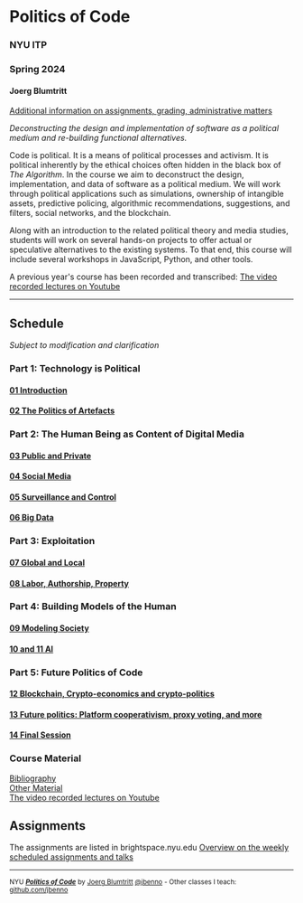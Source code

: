 # Politics of Code
### NYU ITP
### Spring 2024
#### Joerg Blumtritt
[Additional information on assignments, grading, administrative matters](/files/Additional-Information.md)

*Deconstructing the design and implementation of software as a political medium and re-building functional alternatives.*

Code is political. It is a means of political processes and activism. It is political inherently by the ethical choices often hidden in the black box of *The Algorithm*.
In the course we aim to deconstruct the design, implementation, and data of software as a political medium. We will work through political applications such as simulations, ownership of intangible assets, predictive policing, algorithmic recommendations, suggestions, and filters, social networks, and the blockchain.

Along with an introduction to the related political theory and media studies, students will work on several hands-on projects to offer actual or speculative alternatives to the existing systems. To that end, this course will include several workshops in JavaScript, Python, and other tools.

A previous year's course has been recorded and transcribed: [The video recorded lectures on Youtube](/files/Videos.md)

***

## Schedule
*Subject to modification and clarification*

### Part 1: Technology is Political
#### [01 Introduction](/files/01.md)
#### [02 The Politics of Artefacts](/files/02.md)

### Part 2: The Human Being as Content of Digital Media
#### [03 Public and Private](/files/03.md)
#### [04 Social Media](/files/04.md)
#### [05 Surveillance and Control](/files/05.md)
#### [06 Big Data](/files/06.md)

### Part 3: Exploitation
#### [07 Global and Local](/files/07.md)
#### [08 Labor, Authorship, Property](/files/08.md)

### Part 4: Building Models of the Human
#### [09 Modeling Society](/files/09.md)
#### [10 and 11 AI](/files/10.md)

### Part 5: Future Politics of Code
#### [12 Blockchain, Crypto-economics and crypto-politics](/files/11.md)
#### [13 Future politics: Platform cooperativism, proxy voting, and more](/files/12.md)
#### [14 Final Session](/files/14.md)

### Course Material
[Bibliography](/files/Bibliography.md)  
[Other Material](/files/Material.md)  
[The video recorded lectures on Youtube](/files/Videos.md)

## Assignments
The assignments are listed in brightspace.nyu.edu
[Overview on the weekly scheduled assignments and talks](https://docs.google.com/spreadsheets/d/10sTVIMTuhJcucApQ2_A34UC9M1YQ270t3X0l6DZnmDw/edit?usp=sharing)

***

<sup>NYU ***[Politics of Code](/README.md)*** by [Joerg Blumtritt](https://jbenno.net) [@jbenno](https://twitter.com/jbenno) - Other classes I teach: [github.com/jbenno](https://github.com/jbenno/teaching/blob/master/README.md)</sup>

